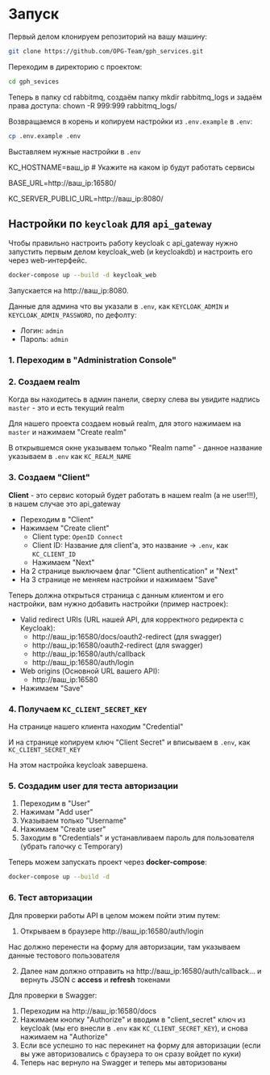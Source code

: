 # Запуск
Первый делом клонируем репозиторий на вашу машину:
```bash
git clone https://github.com/OPG-Team/gph_services.git
```

Переходим в директорию с проектом:
```bash
cd gph_sevices
```
Теперь в папку cd rabbitmq, создаём папку mkdir rabbitmq_logs и задаём права доступа: chown -R 999:999 rabbitmq_logs/

Возвращаемся в корень и копируем настройки из `.env.example` в `.env`:
```bash
cp .env.example .env
```

Выставляем нужные настройки в `.env`

KC_HOSTNAME=ваш_ip                      # Укажите на каком ip будут работать сервисы 

BASE_URL=http://ваш_ip:16580/    

KC_SERVER_PUBLIC_URL=http://ваш_ip:8080/   


## Настройки по `keycloak` для `api_gateway`
Чтобы правильно настроить работу keycloak с api_gateway нужно запустить первым делом keycloak_web (и keycloakdb) и настроить его через web-интерфейс.
```bash
docker-compose up --build -d keycloak_web
```

Запускается на http://ваш_ip:8080.

Данные для админа что вы указали в `.env`, как `KEYCLOAK_ADMIN` и `KEYCLOAK_ADMIN_PASSWORD`, по дефолту:
- Логин: `admin`
- Пароль: `admin`

### 1. Переходим в "Administration Console"
### 2. Создаем realm
Когда вы находитесь в админ панели, сверху слева вы увидите надпись `master` - это и есть текущий realm

Для нашего проекта создаем новый realm, для этого нажимаем на `master` и нажимаем "Create realm"

В открывшемся окне указываем только "Realm name" - данное название указываем в `.env` как `KC_REALM_NAME`

### 3. Создаем "Client"
**Client** - это сервис который будет работать в нашем realm (а не user!!!), в нашем случае это api_gateway 

- Переходим в "Client"
- Нажимаем "Create client"
    - Client type: `OpenID Connect`
    - Client ID: Название для client'а, это название -> `.env`, как `KC_CLIENT_ID`
    - Нажимаем "Next"
- На 2 странице выключаем флаг "Client authentication" и "Next"
- На 3 странице не меняем настройки и нажимаем "Save"

Теперь должна открыться страница с данным клиентом и его настройки, вам нужно добавить настройки (пример настроек):
- Valid redirect URIs (URL нашей API, для корректного редиректа с Keycloak):
    - http://ваш_ip:16580/docs/oauth2-redirect (для swagger)
    - http://ваш_ip:16580/oauth2-redirect (для swagger)
    - http://ваш_ip:16580/auth/callback
    - http://ваш_ip:16580/auth/login
- Web origins (Основной URL вашего API):
    - http://ваш_ip:16580
- Нажимаем "Save"

### 4. Получаем `KC_CLIENT_SECRET_KEY`
На странице нашего клиента находим "Credential"

И на странице копируем ключ "Client Secret" и вписываем в `.env`, как `KC_CLIENT_SECRET_KEY`

На этом настройка keycloak завершена.

### 5. Создадим user для теста авторизации
1. Переходим в "User"
2. Нажимам "Add user"
3. Указываем только "Username"
4. Нажимаем "Create user"
5. Заходим в "Credentials" и устанавливаем пароль для пользователя (убрать галочку с Temporary)

Теперь можем запускать проект через **docker-compose**:
```bash
docker-compose up --build -d
```

### 6. Тест авторизации
Для проверки работы API в целом можем пойти этим путем:
1. Открываем в браузере http://ваш_ip:16580/auth/login

Нас должно перенести на форму для авторизации, там указываем данные тестового пользователя

2. Далее нам должно отправить на http://ваш_ip:16580/auth/callback... и вернуть JSON с **access** и **refresh** токенами

Для проверки в Swagger:
1. Переходим на http://ваш_ip:16580/docs 
2. Нажимаем кнопку "Authorize" и вводим в "client_secret" ключ из keycloak (мы его внесли в `.env` как `KC_CLIENT_SECRET_KEY`), и снова нажимаем на "Authorize"
3. Если все успешно то нас перекинет на форму для авторизации (если вы уже авторизовались  с браузера то он сразу войдет по куки)
4. Теперь нас вернуло на Swagger и теперь мы авторизованы

